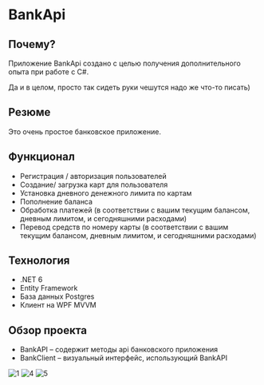 # BankApi
## Почему?
Приложение BankApi создано с целью получения дополнительного опыта при работе с C#.

Да и в целом, просто так сидеть руки чешутся надо же что-то писать)

## Резюме
Это очень простое банковское приложение.

## Функционал
- Регистрация / авторизация пользователей
- Создание/ загрузка карт для пользователя
- Установка дневного денежного лимита по картам
- Пополнение баланса
- Обработка платежей (в соответствии с вашим текущим балансом, дневным лимитом, и сегодняшними расходами) 
- Перевод средств по номеру карты (в соответствии с вашим текущим балансом, дневным лимитом, и сегодняшними расходами)

## Технология
- .NET 6
- Entity Framework
- База данных Postgres
- Клиент на WPF MVVM

## Обзор проекта
- BankAPI – содержит методы api банковского приложения
- BankClient – визуальный интерфейс, использующий BankAPI

![1](https://user-images.githubusercontent.com/93088323/188942875-5732ec32-c0d9-4111-a14c-b572d23803ee.jpg)
![4](https://user-images.githubusercontent.com/93088323/188942896-77488d80-59a3-42c1-813e-5f33ba52d2b9.jpg)
![5](https://user-images.githubusercontent.com/93088323/188942898-d512f7f4-6d9b-430f-895e-380c334fa895.jpg)
